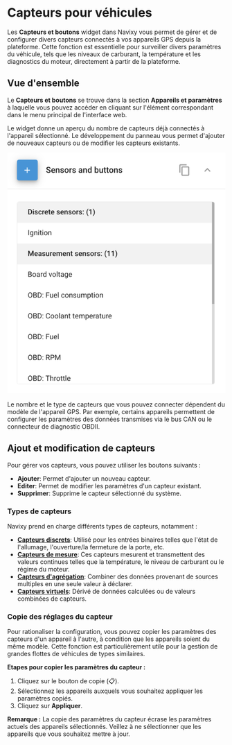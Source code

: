 # Capteurs pour véhicules

Les **Capteurs et boutons** widget dans Navixy vous permet de gérer et de configurer divers capteurs connectés à vos appareils GPS depuis la plateforme. Cette fonction est essentielle pour surveiller divers paramètres du véhicule, tels que les niveaux de carburant, la température et les diagnostics du moteur, directement à partir de la plateforme.

## Vue d'ensemble

Le **Capteurs et boutons** se trouve dans la section **Appareils et paramètres** à laquelle vous pouvez accéder en cliquant sur l'élément correspondant dans le menu principal de l'interface web.

Le widget donne un aperçu du nombre de capteurs déjà connectés à l'appareil sélectionné. Le développement du panneau vous permet d'ajouter de nouveaux capteurs ou de modifier les capteurs existants.

![image-20240815-205217.png](../../../guide-de-litilizateur/appareils-et-parametres/attachments/image-20240815-205217.png)

Le nombre et le type de capteurs que vous pouvez connecter dépendent du modèle de l'appareil GPS. Par exemple, certains appareils permettent de configurer les paramètres des données transmises via le bus CAN ou le connecteur de diagnostic OBDII.

## Ajout et modification de capteurs

Pour gérer vos capteurs, vous pouvez utiliser les boutons suivants :

* **Ajouter**: Permet d'ajouter un nouveau capteur.
* **Editer**: Permet de modifier les paramètres d'un capteur existant.
* **Supprimer**: Supprime le capteur sélectionné du système.

### Types de capteurs

Navixy prend en charge différents types de capteurs, notamment :

* [**Capteurs discrets**](broken-reference): Utilisé pour les entrées binaires telles que l'état de l'allumage, l'ouverture/la fermeture de la porte, etc.
* [**Capteurs de mesure**](broken-reference): Ces capteurs mesurent et transmettent des valeurs continues telles que la température, le niveau de carburant ou le régime du moteur.
* [**Capteurs d'agrégation**](capteurs-dagregation.md): Combiner des données provenant de sources multiples en une seule valeur à déclarer.
* [**Capteurs virtuels**](broken-reference): Dérivé de données calculées ou de valeurs combinées de capteurs.

### Copie des réglages du capteur

Pour rationaliser la configuration, vous pouvez copier les paramètres des capteurs d'un appareil à l'autre, à condition que les appareils soient du même modèle. Cette fonction est particulièrement utile pour la gestion de grandes flottes de véhicules de types similaires.

**Etapes pour copier les paramètres du capteur :**

1. Cliquez sur le bouton de copie (📋).
2. Sélectionnez les appareils auxquels vous souhaitez appliquer les paramètres copiés.
3. Cliquez sur **Appliquer**.

**Remarque :** La copie des paramètres du capteur écrase les paramètres actuels des appareils sélectionnés. Veillez à ne sélectionner que les appareils que vous souhaitez mettre à jour.
